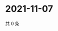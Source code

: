 # 2021-11-07

共 0 条

<!-- BEGIN WEIBO -->
<!-- 最后更新时间 Sun Nov 07 2021 01:08:50 GMT+0800 (China Standard Time) -->

<!-- END WEIBO -->
